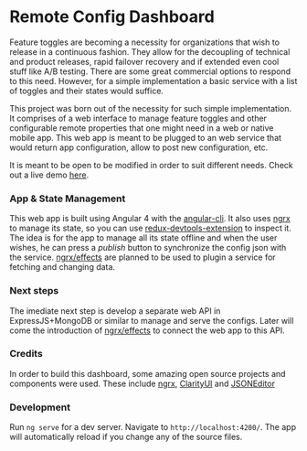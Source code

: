 # Remote Config Dashboard

Feature toggles are becoming a necessity for organizations that wish to release in a continuous fashion. They allow for the decoupling of technical and product releases, rapid failover recovery and if extended even cool stuff like A/B testing.
There are some great commercial options to respond to this need. However, for a simple implementation a basic service with a list of toggles and their states would suffice.

This project was born out of the necessity for such simple implementation.
It comprises of a web interface to manage feature toggles and other configurable remote properties that one might need in a web or native mobile app. This web app is meant to be plugged to an web service that would return app configuration, allow to post new configuration, etc.

It is meant to be open to be modified in order to suit different needs.
Check out a live demo [here](https://joaoflf.github.io/remote-config-dashboard/).

### App & State Management
This web app is built using Angular 4 with the [angular-cli](https://github.com/angular/angular-cli).
It also uses [ngrx](https://github.com/ngrx) to manage its state, so you can use [redux-devtools-extension](https://github.com/zalmoxisus/redux-devtools-extension) to inspect it.
The idea is for the app to manage all its state offline and when the user wishes, he can press a *publish* button to synchronize the config json with the service.
[ngrx/effects](https://github.com/ngrx/effects) are planned to be used to plugin a service for fetching and changing data.

### Next steps
The imediate next step is develop a separate web API in ExpressJS+MongoDB or similar to manage and serve the configs.
Later will come the introduction of [ngrx/effects](https://github.com/ngrx/effects) to connect the web app to this API.


### Credits
In order to build this dashboard, some amazing open source projects and components were used. These include [ngrx](https://github.com/ngrx), [ClarityUI](https://vmware.github.io/clarity/) and [JSONEditor](https://github.com/josdejong/jsoneditor)

### Development
Run `ng serve` for a dev server. Navigate to `http://localhost:4200/`. The app will automatically reload if you change any of the source files.
